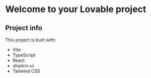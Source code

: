 # Welcome to your Lovable project

## Project info



This project is built with:

- Vite
- TypeScript
- React
- shadcn-ui
- Tailwind CSS

